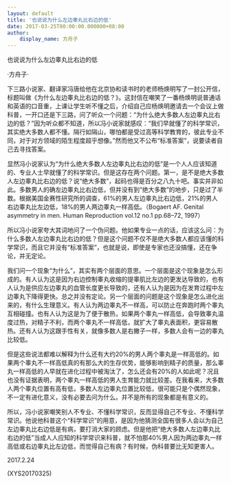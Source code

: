 ```yaml
---
layout: default
title: '也说说为什么左边睾丸比右边的低'
date: 2017-03-25T00:00:00.000000+08:00
author:
    display_name: 方舟子
---
```


也说说为什么左边睾丸比右边的低

·方舟子·

下三路小说家、翻译家冯唐给他在北京协和读书时的老师杨焕明写了一封公开信，标题叫做《为什么左边睾丸比右边的低？》。这封信在嘲笑了一番杨焕明说普通话和英语的口音重，上课让学生听不懂之后，介绍自己应杨焕明邀请去一个会议上做科普，一开口还是下三路，问了听众一个问题：“为什么绝大多数人左边睾丸比右边的低？”因为听众都不知道，所以冯小说家就感叹：“我们早就懂了的科学常识，其实绝大多数人都不懂。隔行如隔山，哪怕都是受过高等科学教育的，彼此专业不同，对于对方领域的陌生程度超乎想像。”然而他又不公布“标准答案”，说要读者自己去寻找答案。

显然冯小说家认为“为什么绝大多数人左边睾丸比右边的低”是一个人人应该知道的、专业人士早就懂了的科学常识。但是这存在两个问题。第一，是不是绝大多数人左边睾丸比右边的低？说“绝大多数”，起码也得是百分之八九十吧。事实并非如此。多数男人的确左边睾丸比右边低，但并没有到“绝大多数”的地步，只是过了半数。根据美国金赛性研究所的调查，61%的男人左边睾丸比右边低，21%的男人右边睾丸比左边低，18%的男人两边睾丸一样高低。（Bogaert AF. Genital asymmetry in men. Human Reproduction vol.12 no.1 pp.68–72, 1997）

所以冯小说家夸大其词地问了一个伪问题。他如果专业一点的话，应该这么问：为什么多数人左边睾丸比右边的低？但是这个问题不仅不是绝大多数人都应该懂的科学常识，而且它并没有“标准答案”，也就是说，即使是专家也还没搞懂，还在争论，并无定论。

我们问一个现象“为什么”，其实有两个层面的意思。一个层面是这个现象是怎么形成的。有人认为这是因为右边控制睾丸收缩的提睾肌比左边的更发达导致的，也有人认为是供应左边睾丸的血管长度更长导致的，还有人认为是因为在发育过程中左边睾丸下降得更快。总之并没有定论。另一个层面的问题是这个现象是怎么进化出来的，有什么生理意义。有人认为两边睾丸不一样高，可以防止在奔跑时两个睾丸互相碰撞。也有人认为这是为了便于散热，如果两个睾丸一样高低，会导致睾丸温度过热，对精子不利，而两个睾丸不一样高低，就扩大了睾丸表面积，更容易散热。还有人认为这跟手性有关，就像多数人是右撇子一样，多数人会有一边的睾丸比较低。

但是这些说法都难以解释为什么还有大约20%的男人两个睾丸是一样高低的。如果两个睾丸不一样高低真的有那么大的生存优势，能够影响到精子的质量，那么睾丸一样高低的人早就在进化过程中被淘汰了，怎么还会有20%的人如此呢？况且也没有证据表明，两个睾丸一样高低的男人生育能力就比较差。在我看来，大多数人两个睾丸位置有高有低，多数人左边睾丸位置比较低，很可能只是个偶然现象，不一定有进化意义，没有必要去问为什么。并不是所有的现象都是有意义的。

所以，冯小说家嘲笑别人不专业、不懂科学常识，反而显得自己不专业、不懂科学常识。他说他科普这个“科学常识”的用意，是因为他猜测全国有很多人会以为自己左边睾丸比右边低是有病，要打消大家的顾虑。但是他把“绝大多数人左边睾丸比右边的低”当成人人应知的科学常识来科普，就不怕那40%男人因为两边睾丸一样高低或右边睾丸比左边低，而觉得自己有病？有时候，伪科普要比无知更害人。

2017.2.24

(XYS20170325)

